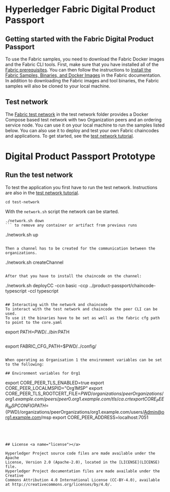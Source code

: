 [//]: # (SPDX-License-Identifier: CC-BY-4.0)

# Hyperledger Fabric Digital Product Passport

## Getting started with the Fabric Digital Product Passport

To use the Fabric samples, you need to download the Fabric Docker images and the Fabric CLI tools. First, make sure that you have installed all of the [Fabric prerequisites](https://hyperledger-fabric.readthedocs.io/en/latest/prereqs.html). You can then follow the instructions to [Install the Fabric Samples, Binaries, and Docker Images](https://hyperledger-fabric.readthedocs.io/en/latest/install.html) in the Fabric documentation. In addition to downloading the Fabric images and tool binaries, the Fabric samples will also be cloned to your local machine.

## Test network

The [Fabric test network](test-network) in the test network folder provides a Docker Compose based test network with two
Organization peers and an ordering service node. You can use it on your local machine to run the samples listed below.
You can also use it to deploy and test your own Fabric chaincodes and applications. To get started, see
the [test network tutorial](https://hyperledger-fabric.readthedocs.io/en/latest/test_network.html).


# Digital Product Passport Prototype
## Run the test network
To test the application you first have to run the test network. Instructions are also in the [test network tutorial](https://hyperledger-fabric.readthedocs.io/en/release-2.5/test_network.html).
```
cd test-network
``` 
With the ``network.sh`` script the network can be started.
```
./network.sh down
``` to remove any container or artifact from previous runs
```
./network.sh up
``` to bring up the network together with its peers and orderer nodes.

Then a channel has to be created for the communication between the organizations.
```
./network.sh createChannel
``` this creates a channel with the name 'mychannel'

After that you have to install the chaincode on the channel:
```
./network.sh deployCC -ccn basic -ccp ../product-passport/chaincode-typescript -ccl typescript
```

## Interacting with the network and chaincode
To interact with the test network and chaincode the peer CLI can be used.
To use it the binaries have to be set as well as the fabric cfg path to point to the core.yaml
```
export PATH=${PWD}/../bin:$PATH
```
```
export FABRIC_CFG_PATH=$PWD/../config/
```

When operating as Organisation 1 the environment variables can be set to the following:

## Environment variables for Org1
```
export CORE_PEER_TLS_ENABLED=true
export CORE_PEER_LOCALMSPID="Org1MSP"
export CORE_PEER_TLS_ROOTCERT_FILE=${PWD}/organizations/peerOrganizations/org1.example.com/peers/peer0.org1.example.com/tls/ca.crt
export CORE_PEER_MSPCONFIGPATH=${PWD}/organizations/peerOrganizations/org1.example.com/users/Admin@org1.example.com/msp
export CORE_PEER_ADDRESS=localhost:7051
```




## License <a name="license"></a>

Hyperledger Project source code files are made available under the Apache
License, Version 2.0 (Apache-2.0), located in the [LICENSE](LICENSE) file.
Hyperledger Project documentation files are made available under the Creative
Commons Attribution 4.0 International License (CC-BY-4.0), available at http://creativecommons.org/licenses/by/4.0/.
